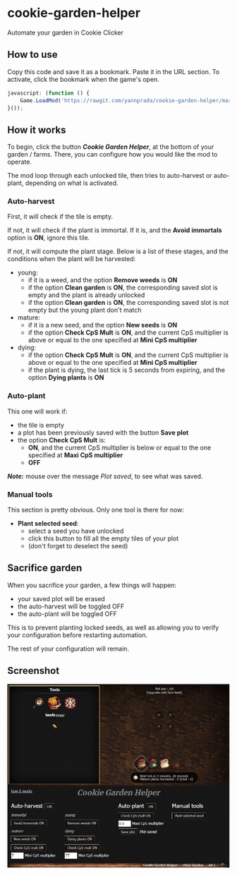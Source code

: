 # cookie-garden-helper

Automate your garden in Cookie Clicker

## How to use

Copy this code and save it as a bookmark. Paste it in the URL section.
To activate, click the bookmark when the game's open.

```javascript
javascript: (function () {
    Game.LoadMod('https://rawgit.com/yannprada/cookie-garden-helper/master/cookie-garden-helper.js');
}());
```

## How it works

To begin, click the button ***Cookie Garden Helper***, at the bottom of your
garden / farms. There, you can configure how you would like the mod to operate.

The mod loop through each unlocked tile, then tries to auto-harvest
or auto-plant, depending on what is activated.

### Auto-harvest

First, it will check if the tile is empty.

If not, it will check if the plant is immortal. If it is, and the **Avoid immortals** option is **ON**, ignore this tile.

If not, it will compute the plant stage. Below is a list of these stages, and
the conditions when the plant will be harvested:

- young:
  - if it is a weed, and the option **Remove weeds** is **ON**
  - if the option **Clean garden** is **ON**, the corresponding saved slot is
  empty and the plant is already unlocked
  - if the option **Clean garden** is **ON**, the corresponding saved slot is
  not empty but the young plant don't match
- mature:
  - if it is a new seed, and the option **New seeds** is **ON**
  - if the option **Check CpS Mult** is **ON**, and the current CpS multiplier
  is above or equal to the one specified at **Mini CpS multiplier**
- dying:
  - if the option **Check CpS Mult** is **ON**, and the current CpS
  multiplier is above or equal to the one specified at
**Mini CpS multiplier**
  - if the plant is dying, the last tick is 5 seconds from expiring,
  and the option **Dying plants** is **ON**

### Auto-plant

This one will work if:

- the tile is empty
- a plot has been previously saved with the button **Save plot**
- the option **Check CpS Mult** is:
  - **ON**, and the current CpS multiplier is
below or equal to the one specified at **Maxi CpS multiplier**
  - **OFF**

***Note:*** mouse over the message *Plot saved*, to see what was saved.

### Manual tools

This section is pretty obvious. Only one tool is there for now:

- **Plant selected seed**:
  - select a seed you have unlocked
  - click this button to fill all the empty tiles of your plot
  - (don't forget to deselect the seed)

## Sacrifice garden

When you sacrifice your garden, a few things will happen:

- your saved plot will be erased
- the auto-harvest will be toggled OFF
- the auto-plant will be toggled OFF

This is to prevent planting locked seeds, as well as allowing you to verify your
configuration before restarting automation.

The rest of your configuration will remain.

## Screenshot

![Screenshot - UI of the mod cookie-garden-helper](/img/cookie-garden-helper.png?raw=true "UI")
